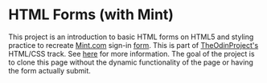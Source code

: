 # HTML Forms (with Mint)

This project is an introduction to basic HTML forms on HTML5 and styling practice to recreate [Mint.com](https://www.mint.com/) sign-in [form](https://mint.intuit.com/login.event?task=S&referrer=blog&soc=&utm=). This is part of [TheOdinProject's](http://www.theodinproject.com) HTML/CSS track. See [here](http://www.theodinproject.com/courses/html5-and-css3/lessons/html-forms?ref=lnav) for more information. The goal of the project is to clone this page without the dynamic functionality of the page or having the form actually submit.
